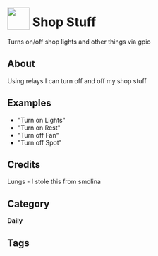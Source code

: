 # <img src="https://raw.githack.com/FortAwesome/Font-Awesome/master/svgs/solid/sun.svg" card_color="#22A7F0" width="50" height="50" style="vertical-align:bottom"/> Shop Stuff
Turns on/off shop lights and other things via gpio

## About
Using relays I can turn off and off my shop stuff

## Examples
* "Turn on Lights"
* "Turn on Rest"
* "Turn off Fan"
* "Turn off Spot"

## Credits
Lungs - I stole this from smolina

## Category
**Daily**

## Tags

